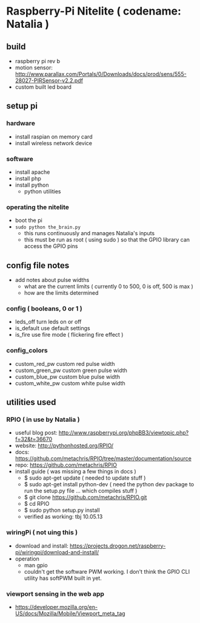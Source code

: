 Raspberry-Pi Nitelite ( codename: Natalia )
===========================================


build
-----
- raspberry pi rev b
- motion sensor: http://www.parallax.com/Portals/0/Downloads/docs/prod/sens/555-28027-PIRSensor-v2.2.pdf
- custom built led board
	

setup pi
--------

### hardware
- install raspian on memory card
- install wireless network device

### software
- install apache
- install php
- install python
	- python utilities

### operating the nitelite
- boot the pi
- `sudo python the_brain.py`
	- this runs continuously and manages Natalia's inputs
	- this must be run as root ( using sudo ) so that the GPIO library can access the GPIO pins


config file notes
-----------------

- add notes about pulse widths
	- what are the current limits ( currently 0 to 500, 0 is off, 500 is max )
	- how are the limits determined

### config ( booleans, 0 or 1 )
- leds_off				turn leds on or off
- is_default			use default settings
- is_fire				use fire mode ( flickering fire effect )

### config_colors
- custom_red_pw			custom red pulse width
- custom_green_pw		custom green pulse width
- custom_blue_pw		custom blue pulse width
- custom_white_pw		custom white pulse width


utilities used
--------------

### RPIO ( in use by Natalia )
- useful blog post: http://www.raspberrypi.org/phpBB3/viewtopic.php?f=32&t=36670
- website: http://pythonhosted.org/RPIO/
- docs: https://github.com/metachris/RPIO/tree/master/documentation/source
- repo: https://github.com/metachris/RPIO
- install guide ( was missing a few things in docs )
	- $ sudo apt-get update ( needed to update stuff )
	- $ sudo apt-get install python-dev ( need the python dev package to run the setup.py file ... which compiles stuff )
	- $ git clone https://github.com/metachris/RPIO.git
	- $ cd RPIO
	- $ sudo python setup.py install
	- verified as working: tbj 10.05.13

### wiringPi ( not uing this )
- download and install: https://projects.drogon.net/raspberry-pi/wiringpi/download-and-install/
- operation
	- man gpio
	- couldn't get the software PWM working.  I don't think the GPIO CLI utility has softPWM built in yet.

### viewport sensing in the web app
- https://developer.mozilla.org/en-US/docs/Mozilla/Mobile/Viewport_meta_tag

